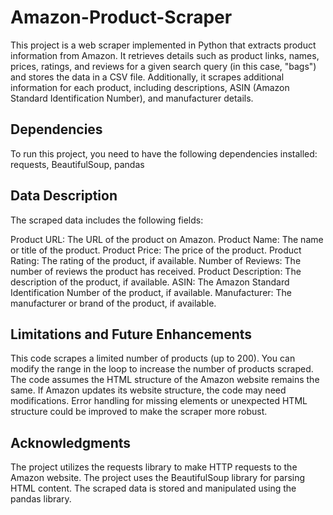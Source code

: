 # Amazon-Product-Scraper
This project is a web scraper implemented in Python that extracts product information from Amazon. It retrieves details such as product links, names, prices, ratings, and reviews for a given search query (in this case, "bags") and stores the data in a CSV file. Additionally, it scrapes additional information for each product, including descriptions, ASIN (Amazon Standard Identification Number), and manufacturer details.

## Dependencies
To run this project, you need to have the following dependencies installed:
requests, BeautifulSoup, pandas

## Data Description
The scraped data includes the following fields:

Product URL: The URL of the product on Amazon.
Product Name: The name or title of the product.
Product Price: The price of the product.
Product Rating: The rating of the product, if available.
Number of Reviews: The number of reviews the product has received.
Product Description: The description of the product, if available.
ASIN: The Amazon Standard Identification Number of the product, if available.
Manufacturer: The manufacturer or brand of the product, if available.

## Limitations and Future Enhancements
This code scrapes a limited number of products (up to 200). You can modify the range in the loop to increase the number of products scraped.
The code assumes the HTML structure of the Amazon website remains the same. If Amazon updates its website structure, the code may need modifications.
Error handling for missing elements or unexpected HTML structure could be improved to make the scraper more robust.

## Acknowledgments
The project utilizes the requests library to make HTTP requests to the Amazon website.
The project uses the BeautifulSoup library for parsing HTML content.
The scraped data is stored and manipulated using the pandas library.

